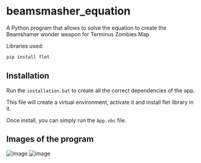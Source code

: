# beamsmasher_equation
A Python program that allows to solve the equation to create the Beamshamer wonder weapon for Terminus Zombies Map

Libraries used:
```bash
pip install flet
```

## Installation
Run the `installation.bat` to create all the correct dependencies of the app.

This file will create a virtual environment, activate it and install flet library in it.

Once install, you can simply run the `App.vbs` file.

## Images of the program
![image](https://github.com/user-attachments/assets/63b28210-b168-4862-9268-10117d9ee076)
![image](https://github.com/user-attachments/assets/a35426d2-636d-4d5e-9e3c-85deddcaf270)
